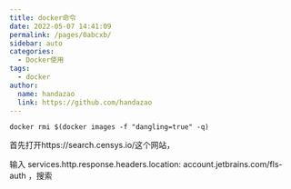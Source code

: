 ```yaml
---
title: docker命令
date: 2022-05-07 14:41:09
permalink: /pages/0abcxb/
sidebar: auto
categories:
  - Docker使用
tags:
  - docker 
author:
  name: handazao
  link: https://github.com/handazao
---
```



```shell
docker rmi $(docker images -f "dangling=true" -q)
```



首先打开https://search.censys.io/这个网站，

输入 services.http.response.headers.location: account.jetbrains.com/fls-auth ，搜索